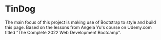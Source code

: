 # TinDog
 The main focus of this project is making use of Bootstrap to style and build this page. Based on the lessons from Angela Yu's course on Udemy.com titled "The Complete 2022 Web Development Bootcamp".
